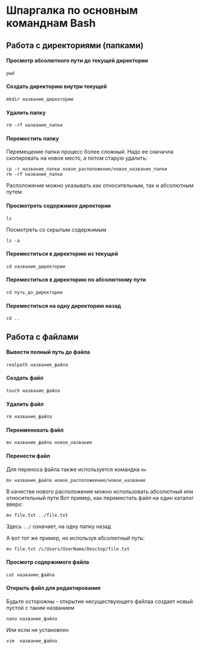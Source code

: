 # Шпаргалка по основным команднам Bash

## Работа с директориями (папками)

#### Просмотр абсолютного пути до текущей директории
```
pwd
```

#### Создать директорию внутри текущей
```
mkdir название_директории
```

#### Удалить папку
```
rm -rf название_папки
```

#### Переместить папку
Перемещение папки процесс более сложный. Надо ее сначачла скопировать на новое место, а потом старую удалить:
```
cp -r название_папки новое_расположение/новое_название_папки
rm -rf название_папки
```
Расположение можно указывать как относительным, так и абсолютным путем

#### Просмотреть содержимое директории
```
ls
```

Посмотреть со скрытым содержимым
```
ls -a
```


#### Переместиться в директорию из текущей
```
cd название_директории
```

#### Переместиться в директорию по абсолютному пути
```
cd путь_до_директории
```

#### Переместиться на одну директорию назад
```
cd ..
```





## Работа с файлами

#### Вывести полный путь до файла
```
realpath название_файла
```

#### Создать файл
```
touch название_файла
```

#### Удалить файл
```
rm название_файла
```

#### Переименовать файл
```
mv название_файла новое_название
```

#### Перенести файл
Для переноса файла также используется командна `mv`
```
mv название_файла новое_расположеение/новое_название
```
В качестве нового расположения можно использовать абсолютный или относительный пути
Вот пример, как переместить файл на один каталог вверх:
```
mv file.txt ../file.txt
```
Здесь `../` означает, на одну папку назад

А вот тот же пример, но используя абсолютный путь:
```
mv file.txt /c/Users/UserName/Desctop/file.txt
```

#### Просмотр содержимого файла
```
cat название_файла
```

#### Открыть файл для редактирования
Будьте осторожны - открытие несуществующего файлаа создает новый пустой с таким названием
```
nano название_файла
```

Или если не установлен
```
vim  название_файла
```



